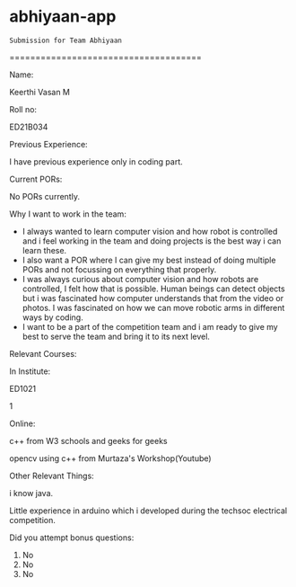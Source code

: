 # abhiyaan-app
    Submission for Team Abhiyaan
 =====================================

Name:

Keerthi Vasan M

Roll no:

ED21B034

Previous Experience:

I have previous experience only in coding part.

Current PORs:

No PORs currently.

Why I want to work in the team:

* I always wanted to learn computer vision and how robot is controlled and i feel working in the team and doing projects is the best way i can learn these.
* I also want a POR where I can give my best instead of doing multiple PORs and not focussing on everything that properly.
* I was always curious about computer vision and how robots are controlled, I felt how that is possible. Human beings can detect objects but i was 
  fascinated how computer understands that from the video or photos. I was fascinated on how we can move robotic arms in different ways by coding.
* I want to be a part of the competition team and i am ready to give my best to serve the team and bring it to its next level.

Relevant Courses:

In Institute:

ED1021

1

Online:

c++ from W3 schools and geeks for geeks

opencv using c++ from Murtaza's Workshop(Youtube) 

Other Relevant Things: 

i know java.

Little experience in arduino which i developed during the techsoc electrical competition.

Did you attempt bonus questions:
1. No
2. No
3. No
